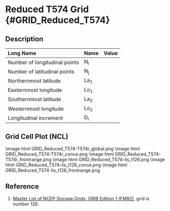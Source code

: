 Reduced T574 Grid {#GRID_Reduced_T574}
=================

Description
-----------
 
| Long Name                     | Name           | Value  |
| :---------------------------- | :------------- | :----- |
| Number of longitudinal points | N<sub>i</sub>  | &nbsp; |
| Number of latitudinal points  | N<sub>j</sub>  | &nbsp; |      
| Northernmost latitude         | La<sub>1</sub> | &nbsp; |        
| Easternmost longitude         | Lo<sub>1</sub> | &nbsp; |         
| Southernmost latitude         | La<sub>2</sub> | &nbsp; |          
| Westernmost longitude         | Lo<sub>2</sub> | &nbsp; |           
| Longitudinal increment        | D<sub>i</sub>  | &nbsp; |            


Grid Cell Plot (NCL)
--------------------

\image html GRID_Reduced_T574-T574r_global.png
\image html GRID_Reduced_T574-T574r_conus.png
\image html GRID_Reduced_T574-T574r_frontrange.png
\image html GRID_Reduced_T574-lis_t126.png
\image html GRID_Reduced_T574-lis_t126_conus.png
\image html GRID_Reduced_T574-lis_t126_frontrange.png

Reference
---------

1. [Master List of NCEP Storage Grids, GRIB Edition 1 (FM92)](http://www.nco.ncep.noaa.gov/pmb/docs/on388/tableb.html), grid is number 126.
